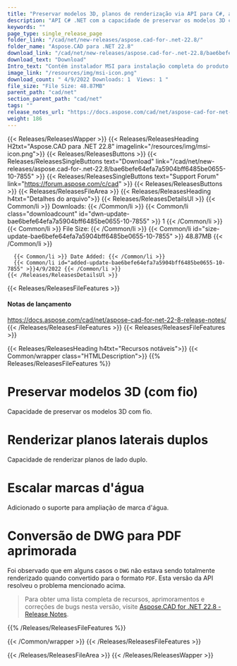 ```yaml
---
title: "Preservar modelos 3D, planos de renderização via API para C#, aplicativos .NET"
description: "API C# .NET com a capacidade de preservar os modelos 3D com fio, renderizar planos de lado duplo, escalar marcas d'água, renderização e conversão aprimoradas de DWG para PDF."
keywords: ""
page_type: single_release_page
folder_link: "/cad/net/new-releases/aspose.cad-for-.net-22.8/"
folder_name: "Aspose.CAD para .NET 22.8"
download_link: "/cad/net/new-releases/aspose.cad-for-.net-22.8/bae6befe64efa7a5904bff6485be0655-10-7855"
download_text: "Download"
Intro_text: "Contém instalador MSI para instalação completa do produto Aspose.CAD para .NET v22.8"
image_link: "/resources/img/msi-icon.png"
download_count: " 4/9/2022 Downloads: 1  Views: 1 "
file_size: "File Size: 48.87MB"
parent_path: "cad/net"
section_parent_path: "cad/net"
tags: ""
release_notes_url: "https://docs.aspose.com/cad/net/aspose-cad-for-net-22-8-release-notes/"
weight: 186
---
```


{{< Releases/ReleasesWapper >}}
{{< Releases/ReleasesHeading H2txt="Aspose.CAD para .NET 22.8" imagelink="/resources/img/msi-icon.png">}}
{{< Releases/ReleasesButtons >}}
{{< Releases/ReleasesSingleButtons text="Download" link="/cad/net/new-releases/aspose.cad-for-.net-22.8/bae6befe64efa7a5904bff6485be0655-10-7855" >}}
{{< Releases/ReleasesSingleButtons text="Support Forum" link="https://forum.aspose.com/c/cad" >}}
{{< Releases/ReleasesButtons >}}
{{< Releases/ReleasesFileArea >}}
{{< Releases/ReleasesHeading h4txt="Detalhes do arquivo">}}
{{< Releases/ReleasesDetailsUl >}}
{{< Common/li >}} Downloads: {{< /Common/li >}}
{{< Common/li class="downloadcount" id="dwn-update-bae6befe64efa7a5904bff6485be0655-10-7855" >}} 1 {{< /Common/li >}}
{{< Common/li >}} File Size: {{< /Common/li >}}
{{< Common/li id="size-update-bae6befe64efa7a5904bff6485be0655-10-7855" >}} 48.87MB {{< /Common/li >}}

      {{< Common/li >}} Date Added: {{< /Common/li >}}
      {{< Common/li id="added-update-bae6befe64efa7a5904bff6485be0655-10-7855" >}}4/9/2022 {{< /Common/li >}}
    {{< /Releases/ReleasesDetailsUl >}}

{{< Releases/ReleasesFileFeatures >}}
<h4>Notas de lançamento</h4><div> <a href='https://docs.aspose.com/cad/net/aspose-cad-for-net-22-8-release-notes/'>https://docs.aspose.com/cad/net/aspose-cad-for-net-22-8-release-notes/</a></div>
{{< /Releases/ReleasesFileFeatures >}}
{{< Releases/ReleasesFileFeatures >}}

{{< Releases/ReleasesHeading h4txt="Recursos notáveis">}}
{{< Common/wrapper class="HTMLDescription">}}
{{% Releases/ReleasesFileFeatures %}}

# Preservar modelos 3D (com fio)

Capacidade de preservar os modelos 3D com fio.

# Renderizar planos laterais duplos

Capacidade de renderizar planos de lado duplo.

# Escalar marcas d'água

Adicionado o suporte para ampliação de marca d'água.

# Conversão de DWG para PDF aprimorada

Foi observado que em alguns casos o `DWG` não estava sendo totalmente renderizado quando convertido para o formato `PDF`. Esta versão da API resolveu o problema mencionado acima.

> Para obter uma lista completa de recursos, aprimoramentos e correções de bugs nesta versão, visite [Aspose.CAD for .NET 22.8 - Release Notes](https://docs.aspose.com/cad/net/aspose-cad-for-net-22-8-release-notes/).

{{% /Releases/ReleasesFileFeatures %}}

{{< /Common/wrapper >}}
{{< /Releases/ReleasesFileFeatures >}}

{{< /Releases/ReleasesFileArea >}}
{{< /Releases/ReleasesWapper >}}

